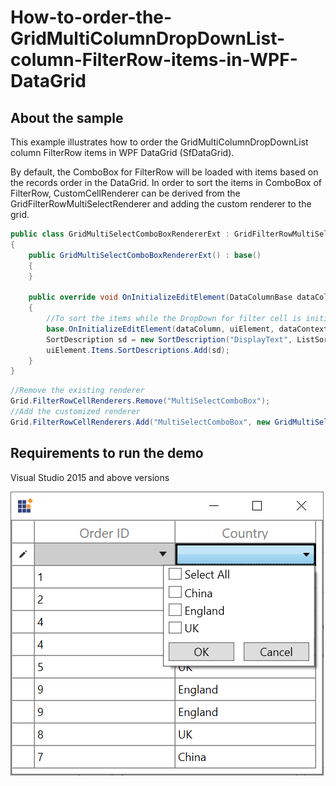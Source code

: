 # How-to-order-the-GridMultiColumnDropDownList-column-FilterRow-items-in-WPF-DataGrid

## About the sample
This example illustrates how to order the GridMultiColumnDropDownList column FilterRow items in WPF DataGrid (SfDataGrid).

By default, the ComboBox for FilterRow will be loaded with items based on the records order in the DataGrid. In order to sort the items in ComboBox of FilterRow, CustomCellRenderer can be derived from the GridFilterRowMultiSelectRenderer and adding the custom renderer to the grid.

```C#
public class GridMultiSelectComboBoxRendererExt : GridFilterRowMultiSelectRenderer
{
    public GridMultiSelectComboBoxRendererExt() : base()
    {
    }

    public override void OnInitializeEditElement(DataColumnBase dataColumn, ComboBoxAdv uiElement, object dataContext)
    {
        //To sort the items while the DropDown for filter cell is initialized.
        base.OnInitializeEditElement(dataColumn, uiElement, dataContext);
        SortDescription sd = new SortDescription("DisplayText", ListSortDirection.Ascending);
        uiElement.Items.SortDescriptions.Add(sd);
    }
}
```
```C#
//Remove the existing renderer
Grid.FilterRowCellRenderers.Remove("MultiSelectComboBox");
//Add the customized renderer
Grid.FilterRowCellRenderers.Add("MultiSelectComboBox", new GridMultiSelectComboBoxRendererExt());
```
## Requirements to run the demo
Visual Studio 2015 and above versions

![CustomFilter](CustomFilter.png)
